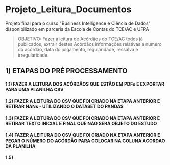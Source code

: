# Projeto_Leitura_Documentos
Projeto final para o curso "Business Intelligence e Ciência de Dados" disponibilizado em parceria da Escola de Contas do TCE/AC e UFPA

>OBJETIVO: Fazer a leitura de Acórdãos do TCE/AC todos já publicados, extrair destes Acórdãos informações relativas a numero do acórdão, data do julgamento, regularidade, ressalva e irregularidade.


## 1) ETAPAS DO PRÉ PROCESSAMENTO 
 #### 1.1) FAZER A LEITURA DOS ACÓRDÃOS QUE ESTÃO EM PDFs E EXPORTAR PARA UMA PLANILHA CSV
 #### 1.2) FAZER A LEITURA DO CSV QUE FOI CRIADO NA ETAPA ANTERIOR E RETIRAR NANs - UTILIZANDO O DATASET DO PANDAS
 #### 1.3) FAZER A LEITURA DO CSV QUE FOI CRIADO NA ETAPA ANTERIOR E RETIRAR TEXTO INICIAL E FINAL QUE NÃO SERÁ OBJETO DO ESTUDO
 #### 1.4) FAZER A LEITURA DO CSV QUE FOI CRIADO NA ETAPA ANTERIOR E PEGAR O NÚMERO DO ACÓRDÃO PARA COLOCAR NA COLUNA ACORDAO DA PLANILHA
 #### 1.5) 

